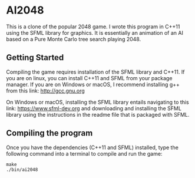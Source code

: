 # AI2048

This is a clone of the popular 2048 game. I wrote this program in C++11 using the SFML library for graphics. It is essentially an animation of an AI based on a Pure Monte Carlo tree search playing 2048.

## Getting Started

Compiling the game requires installation of the SFML library and C++11. If you are on linux, you can install C++11 and SFML
from your package manager. If you are on Windows or macOS, I recommend installing g++ from this link:
http://gcc.gnu.org

On Windows or macOS, installing the SFML library entails navigating to this link:
https://www.sfml-dev.org
and downloading and installing the SFML library using the instructions in the readme file that is packaged with SFML.

## Compiling the program

Once you have the dependencies (C++11 and SFML) installed, type the following command into a terminal to compile and run the
game:

```
make
./bin/ai2048
```
